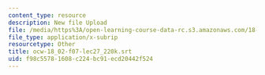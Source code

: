 ```yaml
---
content_type: resource
description: New file Upload
file: /media/https%3A/open-learning-course-data-rc.s3.amazonaws.com/18-02sc-multivariable-calculus-fall-2010/f98c55781608c224bc91ecd20442f524_ocw-18_02-f07-lec27_220k.srt
file_type: application/x-subrip
resourcetype: Other
title: ocw-18_02-f07-lec27_220k.srt
uid: f98c5578-1608-c224-bc91-ecd20442f524
---
```

